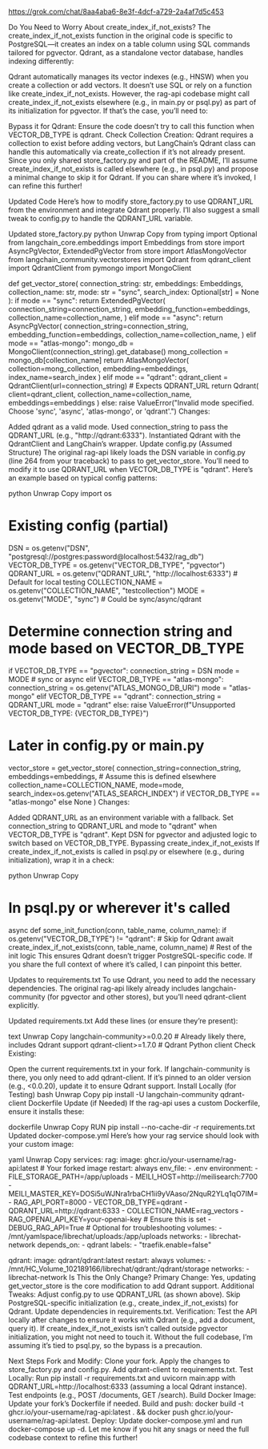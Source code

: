 https://grok.com/chat/8aa4aba6-8e3f-4dcf-a729-2a4af7d5c453

Do You Need to Worry About create_index_if_not_exists?
The create_index_if_not_exists function in the original code is specific to PostgreSQL—it creates an index on a table column using SQL commands tailored for pgvector. Qdrant, as a standalone vector database, handles indexing differently:

Qdrant automatically manages its vector indexes (e.g., HNSW) when you create a collection or add vectors.
It doesn’t use SQL or rely on a function like create_index_if_not_exists.
However, the rag-api codebase might call create_index_if_not_exists elsewhere (e.g., in main.py or psql.py) as part of its initialization for pgvector. If that’s the case, you’ll need to:

Bypass it for Qdrant: Ensure the code doesn’t try to call this function when VECTOR_DB_TYPE is qdrant.
Check Collection Creation: Qdrant requires a collection to exist before adding vectors, but LangChain’s Qdrant class can handle this automatically via create_collection if it’s not already present.
Since you only shared store_factory.py and part of the README, I’ll assume create_index_if_not_exists is called elsewhere (e.g., in psql.py) and propose a minimal change to skip it for Qdrant. If you can share where it’s invoked, I can refine this further!

Updated Code
Here’s how to modify store_factory.py to use QDRANT_URL from the environment and integrate Qdrant properly. I’ll also suggest a small tweak to config.py to handle the QDRANT_URL variable.

Updated store_factory.py
python
Unwrap
Copy
from typing import Optional
from langchain_core.embeddings import Embeddings
from store import AsyncPgVector, ExtendedPgVector
from store import AtlasMongoVector
from langchain_community.vectorstores import Qdrant
from qdrant_client import QdrantClient
from pymongo import MongoClient

def get_vector_store(
    connection_string: str,
    embeddings: Embeddings,
    collection_name: str,
    mode: str = "sync",
    search_index: Optional[str] = None
):
    if mode == "sync":
        return ExtendedPgVector(
            connection_string=connection_string,
            embedding_function=embeddings,
            collection_name=collection_name,
        )
    elif mode == "async":
        return AsyncPgVector(
            connection_string=connection_string,
            embedding_function=embeddings,
            collection_name=collection_name,
        )
    elif mode == "atlas-mongo":
        mongo_db = MongoClient(connection_string).get_database()
        mong_collection = mongo_db[collection_name]
        return AtlasMongoVector(
            collection=mong_collection, embedding=embeddings, index_name=search_index
        )
    elif mode == "qdrant":
        qdrant_client = QdrantClient(url=connection_string)  # Expects QDRANT_URL
        return Qdrant(
            client=qdrant_client,
            collection_name=collection_name,
            embeddings=embeddings
        )
    else:
        raise ValueError("Invalid mode specified. Choose 'sync', 'async', 'atlas-mongo', or 'qdrant'.")
Changes:

Added qdrant as a valid mode.
Used connection_string to pass the QDRANT_URL (e.g., "http://qdrant:6333").
Instantiated Qdrant with the QdrantClient and LangChain’s wrapper.
Update config.py (Assumed Structure)
The original rag-api likely loads the DSN variable in config.py (line 264 from your traceback) to pass to get_vector_store. You’ll need to modify it to use QDRANT_URL when VECTOR_DB_TYPE is "qdrant". Here’s an example based on typical config patterns:

python
Unwrap
Copy
import os

# Existing config (partial)
DSN = os.getenv("DSN", "postgresql://postgres:password@localhost:5432/rag_db")
VECTOR_DB_TYPE = os.getenv("VECTOR_DB_TYPE", "pgvector")
QDRANT_URL = os.getenv("QDRANT_URL", "http://localhost:6333")  # Default for local testing
COLLECTION_NAME = os.getenv("COLLECTION_NAME", "testcollection")
MODE = os.getenv("MODE", "sync")  # Could be sync/async/qdrant

# Determine connection string and mode based on VECTOR_DB_TYPE
if VECTOR_DB_TYPE == "pgvector":
    connection_string = DSN
    mode = MODE  # sync or async
elif VECTOR_DB_TYPE == "atlas-mongo":
    connection_string = os.getenv("ATLAS_MONGO_DB_URI")
    mode = "atlas-mongo"
elif VECTOR_DB_TYPE == "qdrant":
    connection_string = QDRANT_URL
    mode = "qdrant"
else:
    raise ValueError(f"Unsupported VECTOR_DB_TYPE: {VECTOR_DB_TYPE}")

# Later in config.py or main.py
vector_store = get_vector_store(
    connection_string=connection_string,
    embeddings=embeddings,  # Assume this is defined elsewhere
    collection_name=COLLECTION_NAME,
    mode=mode,
    search_index=os.getenv("ATLAS_SEARCH_INDEX") if VECTOR_DB_TYPE == "atlas-mongo" else None
)
Changes:

Added QDRANT_URL as an environment variable with a fallback.
Set connection_string to QDRANT_URL and mode to "qdrant" when VECTOR_DB_TYPE is "qdrant".
Kept DSN for pgvector and adjusted logic to switch based on VECTOR_DB_TYPE.
Bypassing create_index_if_not_exists
If create_index_if_not_exists is called in psql.py or elsewhere (e.g., during initialization), wrap it in a check:

python
Unwrap
Copy
# In psql.py or wherever it's called
async def some_init_function(conn, table_name, column_name):
    if os.getenv("VECTOR_DB_TYPE") != "qdrant":  # Skip for Qdrant
        await create_index_if_not_exists(conn, table_name, column_name)
    # Rest of the init logic
This ensures Qdrant doesn’t trigger PostgreSQL-specific code. If you share the full context of where it’s called, I can pinpoint this better.

Updates to requirements.txt
To use Qdrant, you need to add the necessary dependencies. The original rag-api likely already includes langchain-community (for pgvector and other stores), but you’ll need qdrant-client explicitly.

Updated requirements.txt
Add these lines (or ensure they’re present):

text
Unwrap
Copy
langchain-community>=0.0.20  # Already likely there, includes Qdrant support
qdrant-client>=1.7.0        # Qdrant Python client
Check Existing:

Open the current requirements.txt in your fork.
If langchain-community is there, you only need to add qdrant-client.
If it’s pinned to an older version (e.g., <0.0.20), update it to ensure Qdrant support.
Install Locally (for Testing)
bash
Unwrap
Copy
pip install -U langchain-community qdrant-client
Dockerfile Update (if Needed)
If the rag-api uses a custom Dockerfile, ensure it installs these:

dockerfile
Unwrap
Copy
RUN pip install --no-cache-dir -r requirements.txt
Updated docker-compose.yml
Here’s how your rag service should look with your custom image:

yaml
Unwrap
Copy
services:
  rag:
    image: ghcr.io/your-username/rag-api:latest  # Your forked image
    restart: always
    env_file:
      - .env
    environment:
      - FILE_STORAGE_PATH=/app/uploads
      - MEILI_HOST=http://meilisearch:7700
      - MEILI_MASTER_KEY=DOSi5uWJNra1rbaCH1ii9yVAaso/2NquR2YLq1qO7IM=
      - RAG_API_PORT=8000
      - VECTOR_DB_TYPE=qdrant
      - QDRANT_URL=http://qdrant:6333
      - COLLECTION_NAME=rag_vectors
      - RAG_OPENAI_API_KEY=your-openai-key  # Ensure this is set
      - DEBUG_RAG_API=True  # Optional for troubleshooting
    volumes:
      - /mnt/yamlspace/librechat/uploads:/app/uploads
    networks:
      - librechat-network
    depends_on:
      - qdrant
    labels:
      - "traefik.enable=false"

  qdrant:
    image: qdrant/qdrant:latest
    restart: always
    volumes:
      - /mnt/HC_Volume_102189166/librechat/qdrant:/qdrant/storage
    networks:
      - librechat-network
Is This the Only Change?
Primary Change: Yes, updating get_vector_store is the core modification to add Qdrant support.
Additional Tweaks:
Adjust config.py to use QDRANT_URL (as shown above).
Skip PostgreSQL-specific initialization (e.g., create_index_if_not_exists) for Qdrant.
Update dependencies in requirements.txt.
Verification: Test the API locally after changes to ensure it works with Qdrant (e.g., add a document, query it).
If create_index_if_not_exists isn’t called outside pgvector initialization, you might not need to touch it. Without the full codebase, I’m assuming it’s tied to psql.py, so the bypass is a precaution.

Next Steps
Fork and Modify:
Clone your fork.
Apply the changes to store_factory.py and config.py.
Add qdrant-client to requirements.txt.
Test Locally:
Run pip install -r requirements.txt and uvicorn main:app with QDRANT_URL=http://localhost:6333 (assuming a local Qdrant instance).
Test endpoints (e.g., POST /documents, GET /search).
Build Docker Image:
Update your fork’s Dockerfile if needed.
Build and push: docker build -t ghcr.io/your-username/rag-api:latest . && docker push ghcr.io/your-username/rag-api:latest.
Deploy: Update docker-compose.yml and run docker-compose up -d.
Let me know if you hit any snags or need the full codebase context to refine this further!